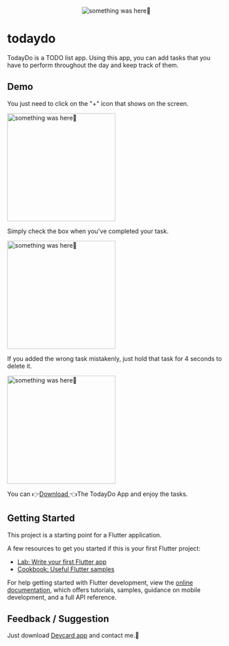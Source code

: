 
<p align="center">
    <img src="https://user-images.githubusercontent.com/115228605/204465667-d741fb6c-0be6-41b1-86ba-f09271330420.png" alt="something was here🤔">
</p>

# todaydo

TodayDo is a TODO list app. Using this app, you can add tasks that you have to perform throughout the day and keep track of them.

## Demo

You just need to click on the "+" icon that shows on the screen.

<p> 
    <img width="250" src="https://user-images.githubusercontent.com/115228605/204466508-b4999a9c-2411-48c8-86c0-6aa7f5eaea34.gif" alt="something was here🤔">
</p>

Simply check the box when you've completed your task.

<p> 
    <img width="250" src="https://user-images.githubusercontent.com/115228605/204467171-358a7072-7d1d-4220-9e89-0dfcb0ba592d.gif" alt="something was here🤔">
</p>

If you added the wrong task mistakenly, just hold that task for 4 seconds to delete it.

<p> 
    <img width="250" src="https://user-images.githubusercontent.com/115228605/204467494-142e6772-bd54-4408-b94a-15bbdb1b1a74.gif" alt="something was here🤔">
</p>

You can 
👉[Download ](https://github.com/Priyank-Bhagat/todaydo/raw/master/test/build/todayDo.apk)👈The TodayDo App  and enjoy the tasks.

## Getting Started

This project is a starting point for a Flutter application.

A few resources to get you started if this is your first Flutter project:

- [Lab: Write your first Flutter app](https://docs.flutter.dev/get-started/codelab)
- [Cookbook: Useful Flutter samples](https://docs.flutter.dev/cookbook)

For help getting started with Flutter development, view the
[online documentation](https://docs.flutter.dev/), which offers tutorials,
samples, guidance on mobile development, and a full API reference.


## Feedback / Suggestion
Just download [Devcard app](https://github.com/Priyank-Bhagat/dev_card) and contact me.🤗